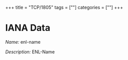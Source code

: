 +++
title = "TCP/1805"
tags = [""]
categories = [""]
+++

# IANA Data

_Name:_ enl-name

_Description:_ ENL-Name

